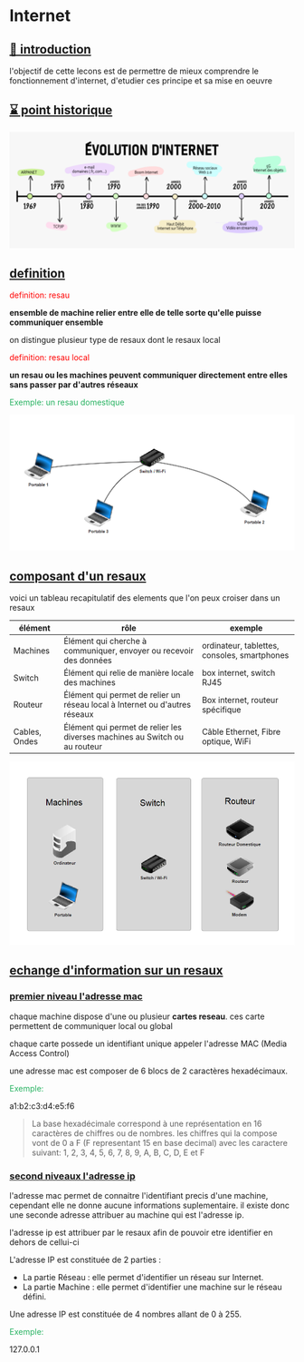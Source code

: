 # Internet

## <u>🤔 introduction</u>

l'objectif de cette lecons est de permettre de mieux comprendre le fonctionnement d'internet, d'etudier ces principe et sa mise en oeuvre

## <u>⌛ point historique</u>

![chronologie](../../assets/seconde/internet/chronologie.png)

## <u>definition</u>

<span style="color: #FF0000">definition: resau</span>

**ensemble de machine relier entre elle de telle sorte qu'elle puisse communiquer ensemble**  

on distingue plusieur type de resaux dont le resaux local 

<span style="color: #FF0000">definition: resau local</span>

**un resau ou les machines peuvent communiquer directement entre elles sans passer par d'autres réseaux**

<span style="color: #26B260">Exemple: un resau domestique</span>

![resaux local](../../assets/seconde/internet/rsx_local.png)

## <u>composant d'un resaux</u>

voici un tableau recapitulatif des elements que l'on peux croiser dans un resaux

| élément | rôle | exemple |
|----------|--------------------------------------------------------------------|----------------------------------------------|
| Machines | Élément qui cherche à communiquer, envoyer ou recevoir des données | ordinateur, tablettes, consoles, smartphones |
| Switch | Élément qui relie de manière locale des machines | box internet, switch RJ45 |
| Routeur | Élément qui permet de relier un réseau local à Internet ou d'autres réseaux | Box internet, routeur spécifique |
| Cables, Ondes | Élément qui permet de relier les diverses machines au Switch ou au routeur| Câble Ethernet, Fibre optique, WiFi|

![resaux local](../../assets/seconde/internet/element_rsx.png)

## <u>echange d'information sur un resaux</u>

### <u>premier niveau l'adresse mac</u>

chaque machine dispose d'une ou plusieur **cartes reseau**. ces carte permettent de communiquer local ou global

chaque carte possede un identifiant unique appeler l'adresse MAC (Media Access Control)

une adresse mac est composer de 6 blocs de 2 caractères hexadécimaux.

<span style="color: #26B260">Exemple:</span>

a1:b2:c3:d4:e5:f6

> La base hexadécimale correspond à une représentation en 16 caractères de chiffres ou de nombres. les chiffres qui la compose vont de 0 a F (F representant 15 en base decimal) avec les caractere suivant: 1, 2, 3, 4, 5, 6, 7, 8, 9, A, B, C, D, E et F

### <u>second niveaux l'adresse ip</u>

l'adresse mac permet de connaitre l'identifiant precis d'une machine, cependant elle ne donne aucune informations suplementaire. il existe donc une seconde adresse attribuer au machine qui est l'adresse ip.

l'adresse ip est attribuer par le resaux afin de pouvoir etre identifier en dehors de cellui-ci

L'adresse IP est constituée de 2 parties :

* La partie Réseau : elle permet d'identifier un réseau sur Internet.
* La partie Machine : elle permet d'identifier une machine sur le réseau défini.

Une adresse IP est constituée de 4 nombres allant de 0 à 255.

<span style="color: #26B260">Exemple:</span>

127.0.0.1
